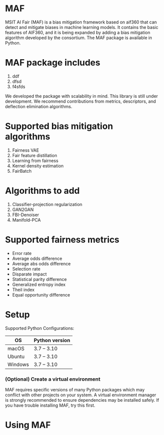 # MAF

MSIT AI Fair (MAF) is a bias mitigation framework based on aif360 that can detect and mitigate biases in machine learning models. It contains the basic features of AIF360, and it is being expanded by adding a bias mitigation algorithm developed by the consortium. The MAF package is available in Python.

# MAF package includes
1. ddf
2. dfsd
3. f4sfds


We developed the package with scalability in mind. This library is still under development. We recommend contributions from metrics, descriptors, and deflection elimination algorithms.

# Supported bias mitigation algorithms
1. Fairness VAE
2. Fair feature distillation
3. Learning from fairness
4. Kernel density estimation
5. FairBatch

# Algorithms to add
1.  Classifier-projection regularization
2.  GAN2GAN
3.  FBI-Denoiser
4.  Manifold-PCA


# Supported fairness metrics
* Error rate	
* Average odds difference
* Average abs odds difference
* Selection rate	
* Disparate impact
* Statistical parity difference
* Generalized entropy index
* Theil index
* Equal opportunity difference


# Setup
Supported Python Configurations:

| OS      | Python version |
| ------- | -------------- |
| macOS   | 3.7 – 3.10     |
| Ubuntu  | 3.7 – 3.10     |
| Windows | 3.7 – 3.10     |

### (Optional) Create a virtual environment

MAF requires specific versions of many Python packages which may conflict
with other projects on your system. A virtual environment manager is strongly
recommended to ensure dependencies may be installed safely. If you have trouble
installing MAF, try this first.


# Using MAF

